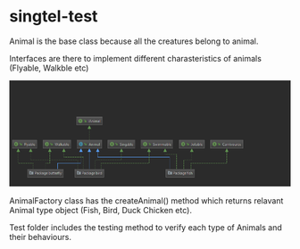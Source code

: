 # singtel-test
Animal is the base class because all the creatures belong to animal.

Interfaces are there to implement different charasteristics of animals (Flyable, Walkble etc)

![Class diagram](https://github.com/supun/singtel-test/blob/master/Capture.PNG)

AnimalFactory class has the createAnimal() method which returns relavant Animal type object (Fish, Bird, Duck Chicken etc).

Test folder includes the testing method to verify each type of Animals and their behaviours.


